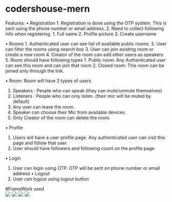 # codershouse-mern

Features:
• Registration 
    1. Registration is done using the OTP system. This is sent using the phone number or email address. 
    2. Need to collect following info when registering.
         1. Full name
         2. Profile picture
         3. Create username 
            

• Rooms
    1. Authenticated user can see list of available public rooms.
    2. User can filter the rooms using search box
    3. User can join existing room or create a new room
    4. Creator of the room can add other users as speakers
    5. Room should have following types
       1. Public room: Any Authenticated user can see this room and can join that room
       2. Closed room: This room can be joined only through the link.

• Room:
  Room will have 2 types of users
  1. Speakers : People who can speak (they can mute/unmute themselves)
  2. Listeners : People who can only listen. (their mic will be muted by default) 
  3. Any user can leave the room.
  4. Speaker can choose their Mic from available devices. 
  5. Only Creator of the room can delete the room.

• Profile
  1. Users will have a user profile page. Any authenticated user can visit this page and follow
that user. 
  2. User should have followers and following count on the profile page

• Login
  1. User can login using OTP. OTP will be sent on phone number or email address
• Logout
   2. User can logout using logout button

#FrameWork used 
<br>
<img src="https://img.icons8.com/color/50/000000/react-native.png"/> 
<img src="https://img.icons8.com/color/48/000000/nodejs.png"/>
<img src="https://img.icons8.com/color/48/000000/redux.png"/>
<img src="https://img.icons8.com/color/48/000000/mongodb.png"/>

